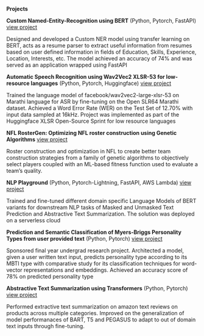 **Projects**

**Custom Named-Entity-Recognition using BERT** 
(Python, Pytorch, FastAPI) 
[view project](https://github.com/sumedhkhodke/Custom-Named-Entity-Recognition)

Designed and developed a Custom NER model using transfer learning on BERT, acts as a resume parser to extract useful
information from resumes based on user defined information in fields of Education, Skills, Experience, Location, Interests, etc.
The model achieved an accuracy of 74% and was served as an application wrapped using FastAPI

**Automatic Speech Recognition using Wav2Vec2 XLSR-53 for low-resource languages**
(Python, Pytorch, Huggingface)
[view project](https://github.com/sumedhkhodke/xlsr-wav2vec2-asr-marathi)

Trained the language model of facebook/wav2vec2-large-xlsr-53 on Marathi language for ASR by fine-tuning on the Open
SLR64 Marathi dataset. Achieved a Word Error Rate (WER) on the Test Set of 12.70% with input data sampled at 16kHz.
Project was implemented as part of the Huggingface XLSR Open-Source Sprint for low resource languages

**NFL RosterGen: Optimizing NFL roster construction using Genetic Algorithms**
[view project](https://github.com/sumedhkhodke/NFL-Team-Construction-1)

Roster construction and optimization in NFL to create better team construction strategies from a family of genetic algorithms to objectively select players coupled with an ML-based fitness function used to evaluate a team’s quality.


**NLP Playground**
(Python, Pytorch-Lightning, FastAPI, AWS Lambda) 
[view project](https://github.com/sumedhkhodke/NLPPlayground)

Trained and fine-tuned different domain specific Language Models of BERT variants for downstream NLP tasks of Masked and
Unmasked Text Prediction and Abstractive Text Summarization. The solution was deployed on a serverless cloud 


**Prediction and Semantic Classification of Myers-Briggs Personality Types from user provided text**
(Python, Pytorch) 
[view project](https://github.com/sumedhkhodke/MyersBriggs-Personality-Detection)

Sponsored final year undergrad research project. Architected a model, given a user written text input, predicts personality type according to
its MBTI type with comparative study for its classification techniques for word-vector representations and embeddings. Achieved
an accuracy score of 78% on predicted personality type


**Abstractive Text Summarization using Transformers**
(Python, Pytorch)
[view project](https://github.com/sumedhkhodke/Summarization-Ecommerce-Reviews)

Performed extractive text summarization on amazon text reviews on products across multiple categories. Improved on the generalization of model performanaces of BART, T5 and PEGASUS to adapt to out of domain text inputs through fine-tuning.
